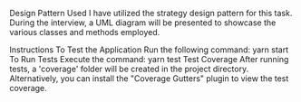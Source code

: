 Design Pattern Used
I have utilized the strategy design pattern for this task. During the interview, a UML diagram will be presented to showcase the various classes and methods employed.

Instructions
To Test the Application
Run the following command: yarn start
To Run Tests
Execute the command: yarn test
Test Coverage
After running tests, a 'coverage' folder will be created in the project directory.
Alternatively, you can install the "Coverage Gutters" plugin to view the test coverage.
